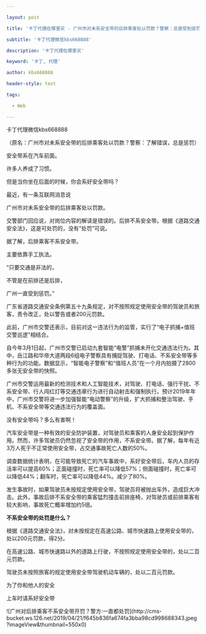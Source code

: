 ---
layout: post
title: '卡丁代理在哪里买 - 广州市对未系安全带的后排乘客处以罚款？警察：总是受到惩罚'
subtitle: '卡丁代理微信kbs668888'
description: '卡丁代理在哪里买'
keyword: '卡丁, 代理'
author: kbs668888
header-style: text
tags:
  - Web
---
卡丁代理微信kbs668888

（原名：广州市对未系安全带的后排乘客处以罚款？警察：了解错误，总是惩罚）

安全带系在汽车前面。

许多人养成了习惯。

但是当你坐在后面的时候，你会系好安全带吗？

最近，有一条互联网消息说

广州市对未系安全带的后排乘客处以罚款。

交警部门回应说，对岗位内容的解读是错误的。后排不系安全带。根据《道路交通安全法》，这是可处罚的，没有“处罚”可说。

据了解，后排乘客不系安全带。

主要依靠手工执法。

“只要交通是非法的，

不管是在前排还是后排，

广州一直受到惩罚。”

广东省道路交通安全条例第五十九条规定，对不按照规定使用安全带的驾驶员和旅客，责令改正，处以警告或者200元罚款。

此前，广州市交警还表示，目前对这一违法行为的监管，实行了“电子抓捕+值班交警巡逻”相结合。

自今年3月1日起，广州市交警已启动九套智能“电警”抓捕未开化交通违法行为。其中，岳江路和华帝大道两段6组电子警察具有捕捉驾驶、打电话、不系安全带等多种行为的功能。数据显示，“智能电子警察”和“值班人员”在一个月内拍摄了2800多张无安全带的快照。

广州市交警运用最新的检测技术和人工智能技术，对驾驶、打电话、强行干扰、不系安全带、行人闯红灯等交通违章行为进行自动射击和强制执行。预计2019年年中，广州市交警将进一步加强智能“电动警察”的升级，扩大抓捕和整治驾驶、手机、不系安全带等交通违法行为的覆盖面。

没有安全带吗？多么有害啊！

汽车安全带是一种有效的安全防护装置，对驾驶员和乘客的人身安全起到保护作用。然而，许多驾驶员仍然忽视了安全带的作用，不系安全带。据了解，每年有近3万人死于不正常使用安全带，占交通事故死亡人数的50%。

调查数据统计表明，在可能导致死亡的汽车事故中，系好安全带后，车内人员的存活率可以提高60%；正面碰撞时，死亡率可以降低57%；侧面碰撞时，死亡率可以降低44%；翻车时，死亡率可以降低44%。减少了80%。

发生事故时，如果驾驶员未按规定使用安全带，驾驶员将被抛出车外，造成巨大冲击。此外，事故后排不系安全带的乘客猛烈撞击前排座椅，对驾驶员或前排乘客有较大影响，事故死亡概率增加约5倍。

 **不系安全带的处罚是什么？**

根据《道路交通安全法》，对未按规定在高速公路、城市快速路上使用安全带的，处以200元罚款，得2分。

在高速公路、城市快速路以外的道路上行驶，不按照规定使用安全带的，处以二百元罚款。

驾驶员未按照旅客的规定使用安全带驾驶机动车辆的，处以二百元罚款。

为了你和他人的安全

上车时请系好安全带

![广州对后排乘客不系安全带开罚？警方:一直都处罚](http://cms-
bucket.ws.126.net/2019/04/21/f645b836fa674fa3bba98cd998688343.jpeg?imageView&thumbnail=550x0)  

  

